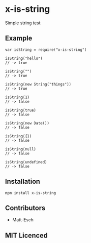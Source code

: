 x-is-string
===========

Simple string test

Example
-------

    var isString = require("x-is-string")

    isString("hello")
    // -> true

    isString("")
    // -> true

    isString(new String("things"))
    // -> true

    isString(1)
    // -> false

    isString(true)
    // -> false

    isString(new Date())
    // -> false

    isString({})
    // -> false

    isString(null)
    // -> false

    isString(undefined)
    // -> false

Installation
------------

`npm install x-is-string`

Contributors
------------

-   Matt-Esch

MIT Licenced
------------
